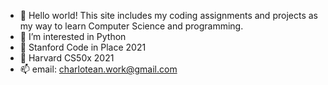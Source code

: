 - 👋 Hello world! This site includes my coding assignments and projects as my way to learn Computer Science and programming.
- 👀 I’m interested in Python
- 🌱 Stanford Code in Place 2021
- 🌱 Harvard CS50x 2021
- 📫 email: charlotean.work@gmail.com

<!---
charlotean/charlotean is a ✨ special ✨ repository because its `README.md` (this file) appears on your GitHub profile.
You can click the Preview link to take a look at your changes.
--->

